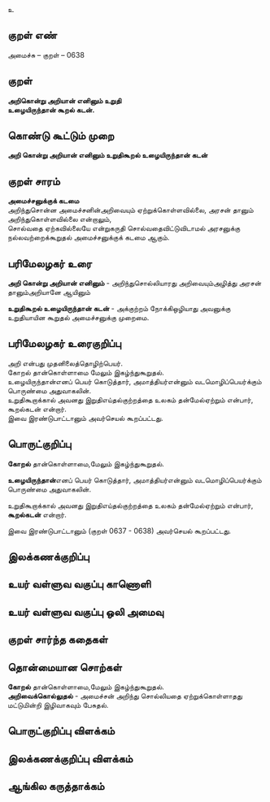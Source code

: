 உ

## குறள் எண் 

அமைச்சு – குறள் – 0638  

## குறள் 

**அறிகொன்று அறியான் எனினும் உறுதி  
உழையிருந்தான் கூறல் கடன்.**  

## கொண்டு கூட்டும் முறை

**அறி கொன்று அறியான் எனினும் உறுதிகூறல் உழையிருந்தான் கடன்**   

## குறள் சாரம் 

**அமைச்சனுக்குக் கடமை**  
அறிந்துசொன்ன அமைச்சனின்அறிவையும் ஏற்றுக்கொள்ளவில்லை, அரசன் தானும் அறிந்துகொள்ளவில்லை என்றாலும்,  
சொல்வதை ஏற்கவில்லையே என்றுகருதி சொல்வதைவிட்டுவிடாமல் அரசனுக்கு நல்லவற்றைக்கூறுதல் அமைச்சனுக்குக் கடமை ஆகும்.  

## பரிமேலழகர் உரை

**அறி கொன்று அறியான் எனினும்** - அறிந்துசொல்லியாரது அறிவையும்அழித்து அரசன் தானும்அறியானே ஆயினும்  

**உறுதிகூறல் உழையிருந்தான் கடன்** - அக்குற்றம் நோக்கிஒழியாது அவனுக்கு உறுதியாயின கூறுதல் அமைச்சனுக்கு முறைமை.  
 
## பரிமேலழகர் உரைகுறிப்பு   

அறி என்பது முதனிலைத்தொழிற்பெயர்.  
கோறல் தான்கொள்ளாமை மேலும் இகழ்ந்துகூறுதல்.   
உழையிருந்தான்எனப் பெயர் கொடுத்தார், அமாத்தியர்என்னும் வடமொழிப்பெயர்க்கும் பொருண்மை அதுவாகலின்.  
உறுதிகூறாக்கால் அவனது இறுதிஎய்தல்குற்றத்தை உலகம் தன்மேல்ஏற்றும் என்பார், கூறல்கடன் என்றார்.  
இவை இரண்டுபாட்டானும் அவர்செயல் கூறப்பட்டது.   

## பொருட்குறிப்பு 

**கோறல்** தான்கொள்ளாமை,மேலும் இகழ்ந்துகூறுதல்.   

**உழையிருந்தான்**எனப் பெயர் கொடுத்தார், அமாத்தியர்என்னும் வடமொழிப்பெயர்க்கும் பொருண்மை அதுவாகலின்.  

உறுதிகூறாக்கால் அவனது இறுதிஎய்தல்குற்றத்தை உலகம் தன்மேல்ஏற்றும் என்பார், **கூறல்கடன்** என்றார்.  

இவை இரண்டுபாட்டானும் (குறள் 0637 - 0638) அவர்செயல் கூறப்பட்டது.   

## இலக்கணக்குறிப்பு  


## உயர் வள்ளுவ வகுப்பு காணொளி


## உயர் வள்ளுவ வகுப்பு ஒலி அமைவு 

 
## குறள் சார்ந்த கதைகள் 


## தொன்மையான சொற்கள்

**கோறல்** தான்கொள்ளாமை,மேலும் இகழ்ந்துகூறுதல்.  
**அறிவைக்கொல்லுதல்** - அமைச்சன் அறிந்து சொல்லியதை ஏற்றுக்கொள்ளாதது மட்டுமின்றி இழிவாகவும் பேசுதல்.  

## பொருட்குறிப்பு விளக்கம்


## இலக்கணக்குறிப்பு விளக்கம்


## ஆங்கில கருத்தாக்கம் 


